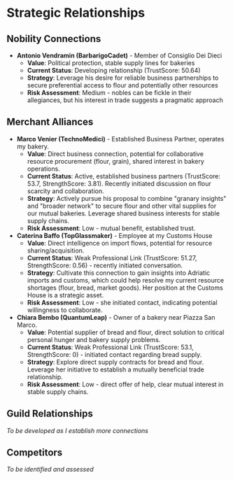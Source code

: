 # Strategic Relationships

## Nobility Connections
- **Antonio Vendramin (BarbarigoCadet)** - Member of Consiglio Dei Dieci
  - **Value**: Political protection, stable supply lines for bakeries
  - **Current Status**: Developing relationship (TrustScore: 50.64)
  - **Strategy**: Leverage his desire for reliable business partnerships to secure preferential access to flour and potentially other resources
  - **Risk Assessment**: Medium - nobles can be fickle in their allegiances, but his interest in trade suggests a pragmatic approach

## Merchant Alliances
- **Marco Venier (TechnoMedici)** - Established Business Partner, operates my bakery.
  - **Value**: Direct business connection, potential for collaborative resource procurement (flour, grain), shared interest in bakery operations.
  - **Current Status**: Active, established business partners (TrustScore: 53.7, StrengthScore: 3.81). Recently initiated discussion on flour scarcity and collaboration.
  - **Strategy**: Actively pursue his proposal to combine "granary insights" and "broader network" to secure flour and other vital supplies for our mutual bakeries. Leverage shared business interests for stable supply chains.
  - **Risk Assessment**: Low - mutual benefit, established trust.
- **Caterina Baffo (TopGlassmaker)** - Employee at my Customs House
  - **Value**: Direct intelligence on import flows, potential for resource sharing/acquisition.
  - **Current Status**: Weak Professional Link (TrustScore: 51.27, StrengthScore: 0.56) - recently initiated conversation.
  - **Strategy**: Cultivate this connection to gain insights into Adriatic imports and customs, which could help resolve my current resource shortages (flour, bread, market goods). Her position at the Customs House is a strategic asset.
  - **Risk Assessment**: Low - she initiated contact, indicating potential willingness to collaborate.
- **Chiara Bembo (QuantumLeap)** - Owner of a bakery near Piazza San Marco.
  - **Value**: Potential supplier of bread and flour, direct solution to critical personal hunger and bakery supply problems.
  - **Current Status**: Weak Professional Link (TrustScore: 53.1, StrengthScore: 0) - initiated contact regarding bread supply.
  - **Strategy**: Explore direct supply contracts for bread and flour. Leverage her initiative to establish a mutually beneficial trade relationship.
  - **Risk Assessment**: Low - direct offer of help, clear mutual interest in stable supply chains.

## Guild Relationships
*To be developed as I establish more connections*

## Competitors
*To be identified and assessed*
